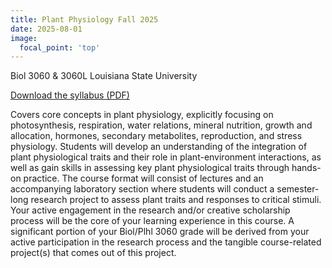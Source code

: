 ```yaml
---
title: Plant Physiology Fall 2025
date: 2025-08-01
image:
  focal_point: 'top'
---
```


Biol 3060 & 3060L Louisiana State University

[Download the syllabus (PDF)](/PlantPhys2025/Dowell_BIOL3060_PlantPhys_Fall2025.pdf)


<!--more-->

Covers core concepts in plant physiology, explicitly focusing on photosynthesis, respiration, water relations, mineral nutrition, growth and allocation, hormones, secondary metabolites, reproduction, and stress physiology. Students will develop an understanding of the integration of plant physiological traits and their role in plant-environment interactions, as well as gain skills in assessing key plant physiological traits through hands-on practice. The course format will consist of lectures and an accompanying laboratory section where students will conduct a semester-long research project to assess plant traits and responses to critical stimuli. Your active engagement in the research and/or creative scholarship process will be the core of your learning experience in this course. A significant portion of your Biol/Plhl 3060 grade will be derived from your active participation in the research process and the tangible course-related project(s) that comes out of this project.
